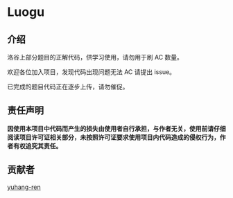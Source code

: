 # Luogu

## 介绍

洛谷上部分题目的正解代码，供学习使用，请勿用于刷 AC 数量。

欢迎各位加入项目，发现代码出现问题无法 AC 请提出 issue。

已完成的题目代码正在逐步上传，请勿催促。

## 责任声明

**因使用本项目中代码而产生的损失由使用者自行承担，与作者无关，使用前请仔细阅读项目许可证相关部分，未按照许可证要求使用项目内代码造成的侵权行为，作者有权追究其责任。**

## 贡献者

[yuhang-ren](https://gitee.com/yuhang-ren)
